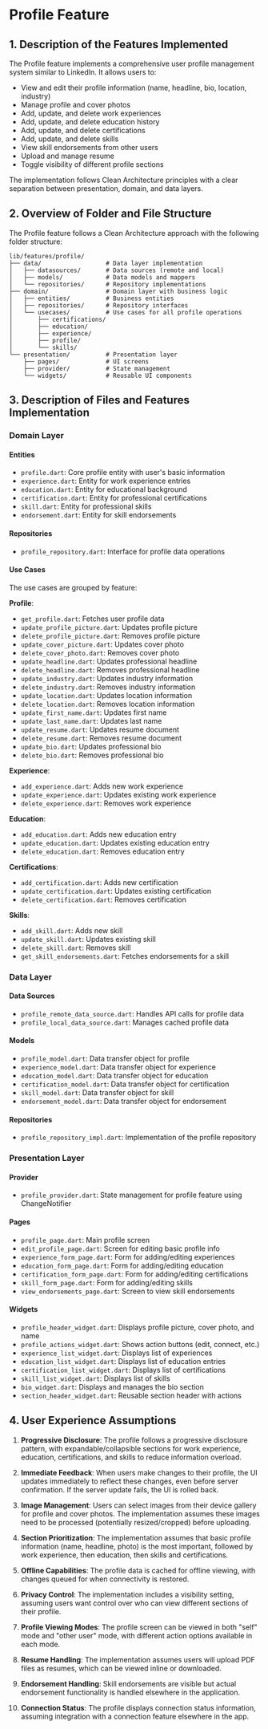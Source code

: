 # Profile Feature

## 1. Description of the Features Implemented

The Profile feature implements a comprehensive user profile management system similar to LinkedIn. It allows users to:

- View and edit their profile information (name, headline, bio, location, industry)
- Manage profile and cover photos
- Add, update, and delete work experiences
- Add, update, and delete education history
- Add, update, and delete certifications
- Add, update, and delete skills
- View skill endorsements from other users
- Upload and manage resume
- Toggle visibility of different profile sections

The implementation follows Clean Architecture principles with a clear separation between presentation, domain, and data layers.

## 2. Overview of Folder and File Structure

The Profile feature follows a Clean Architecture approach with the following folder structure:

```
lib/features/profile/
├── data/                  # Data layer implementation
│   ├── datasources/       # Data sources (remote and local)
│   ├── models/            # Data models and mappers
│   └── repositories/      # Repository implementations
├── domain/                # Domain layer with business logic
│   ├── entities/          # Business entities
│   ├── repositories/      # Repository interfaces
│   └── usecases/          # Use cases for all profile operations
│       ├── certifications/
│       ├── education/
│       ├── experience/
│       ├── profile/
│       └── skills/
└── presentation/          # Presentation layer
    ├── pages/             # UI screens
    ├── provider/          # State management
    └── widgets/           # Reusable UI components
```

## 3. Description of Files and Features Implementation

### Domain Layer

#### Entities

- `profile.dart`: Core profile entity with user's basic information
- `experience.dart`: Entity for work experience entries
- `education.dart`: Entity for educational background
- `certification.dart`: Entity for professional certifications
- `skill.dart`: Entity for professional skills
- `endorsement.dart`: Entity for skill endorsements

#### Repositories

- `profile_repository.dart`: Interface for profile data operations

#### Use Cases

The use cases are grouped by feature:

**Profile**:
- `get_profile.dart`: Fetches user profile data
- `update_profile_picture.dart`: Updates profile picture
- `delete_profile_picture.dart`: Removes profile picture
- `update_cover_picture.dart`: Updates cover photo
- `delete_cover_photo.dart`: Removes cover photo
- `update_headline.dart`: Updates professional headline
- `delete_headline.dart`: Removes professional headline
- `update_industry.dart`: Updates industry information
- `delete_industry.dart`: Removes industry information
- `update_location.dart`: Updates location information
- `delete_location.dart`: Removes location information
- `update_first_name.dart`: Updates first name
- `update_last_name.dart`: Updates last name
- `update_resume.dart`: Updates resume document
- `delete_resume.dart`: Removes resume document
- `update_bio.dart`: Updates professional bio
- `delete_bio.dart`: Removes professional bio

**Experience**:
- `add_experience.dart`: Adds new work experience
- `update_experience.dart`: Updates existing work experience
- `delete_experience.dart`: Removes work experience

**Education**:
- `add_education.dart`: Adds new education entry
- `update_education.dart`: Updates existing education entry
- `delete_education.dart`: Removes education entry

**Certifications**:
- `add_certification.dart`: Adds new certification
- `update_certification.dart`: Updates existing certification
- `delete_certification.dart`: Removes certification

**Skills**:
- `add_skill.dart`: Adds new skill
- `update_skill.dart`: Updates existing skill
- `delete_skill.dart`: Removes skill
- `get_skill_endorsements.dart`: Fetches endorsements for a skill

### Data Layer

#### Data Sources

- `profile_remote_data_source.dart`: Handles API calls for profile data
- `profile_local_data_source.dart`: Manages cached profile data

#### Models

- `profile_model.dart`: Data transfer object for profile
- `experience_model.dart`: Data transfer object for experience
- `education_model.dart`: Data transfer object for education
- `certification_model.dart`: Data transfer object for certification
- `skill_model.dart`: Data transfer object for skill
- `endorsement_model.dart`: Data transfer object for endorsement

#### Repositories

- `profile_repository_impl.dart`: Implementation of the profile repository

### Presentation Layer

#### Provider

- `profile_provider.dart`: State management for profile feature using ChangeNotifier

#### Pages

- `profile_page.dart`: Main profile screen
- `edit_profile_page.dart`: Screen for editing basic profile info
- `experience_form_page.dart`: Form for adding/editing experiences
- `education_form_page.dart`: Form for adding/editing education
- `certification_form_page.dart`: Form for adding/editing certifications
- `skill_form_page.dart`: Form for adding/editing skills
- `view_endorsements_page.dart`: Screen to view skill endorsements

#### Widgets

- `profile_header_widget.dart`: Displays profile picture, cover photo, and name
- `profile_actions_widget.dart`: Shows action buttons (edit, connect, etc.)
- `experience_list_widget.dart`: Displays list of experiences
- `education_list_widget.dart`: Displays list of education entries
- `certification_list_widget.dart`: Displays list of certifications
- `skill_list_widget.dart`: Displays list of skills
- `bio_widget.dart`: Displays and manages the bio section
- `section_header_widget.dart`: Reusable section header with actions

## 4. User Experience Assumptions

1. **Progressive Disclosure**: The profile follows a progressive disclosure pattern, with expandable/collapsible sections for work experience, education, certifications, and skills to reduce information overload.

2. **Immediate Feedback**: When users make changes to their profile, the UI updates immediately to reflect these changes, even before server confirmation. If the server update fails, the UI is rolled back.

3. **Image Management**: Users can select images from their device gallery for profile and cover photos. The implementation assumes these images need to be processed (potentially resized/cropped) before uploading.

4. **Section Prioritization**: The implementation assumes that basic profile information (name, headline, photo) is the most important, followed by work experience, then education, then skills and certifications.

5. **Offline Capabilities**: The profile data is cached for offline viewing, with changes queued for when connectivity is restored.

6. **Privacy Control**: The implementation includes a visibility setting, assuming users want control over who can view different sections of their profile.

7. **Profile Viewing Modes**: The profile screen can be viewed in both "self" mode and "other user" mode, with different action options available in each mode.

8. **Resume Handling**: The implementation assumes users will upload PDF files as resumes, which can be viewed inline or downloaded.

9. **Endorsement Handling**: Skill endorsements are visible but actual endorsement functionality is handled elsewhere in the application.

10. **Connection Status**: The profile displays connection status information, assuming integration with a connection feature elsewhere in the app.

